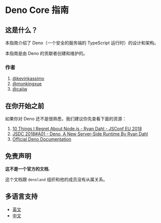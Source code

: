 # Deno Core 指南

## 这是什么？

本指南介绍了 Deno（一个安全的服务端的 TypeScript 运行时）的设计和架构。 

本指南是由 Deno 的贡献者创建和维护的。

### 作者

1. [@kevinkassimo](https://github.com/kevinkassimo)
2. [@monkingxue](https://github.com/monkingxue)
3. [@caijw](https://github.com/caijw)

## 在你开始之前

如果你对 Deno 还不是很熟悉，我们建议你先查看下面的资源：

1. [10 Things I Regret About Node.js - Ryan Dahl - JSConf EU 2018](https://www.youtube.com/watch?v=M3BM9TB-8yA)
2. [JSDC 2018\#A01 - Deno, A New Server-Side Runtime By Ryan Dahl](https://www.youtube.com/watch?v=FlTG0UXRAkE)
3. [Official Deno Documentation](https://github.com/denoland/deno/blob/master/Docs.md)

## 免责声明

**这不是一个官方的文档.**

这个文档跟 `denoland` 组织和他的成员没有从属关系。


## 多语言支持
- [英文](https://github.com/denolib/guide)
- [中文](https://github.com/denolib/guide/chinese)
